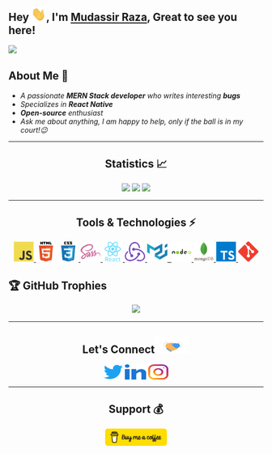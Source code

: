 ## Hey <img src="./src/gifs/hi.gif" width="29">, I'm [Mudassir Raza](https://mudassirraza.com/), Great to see you here! 

<!-- ![](https://komarev.com/ghpvc/?username=Mudassirraza912) -->
<a href="https://visitcount.itsvg.in">
  <img src="https://visitcount.itsvg.in/api?id=Mudassirraza912&label=Profile%20Views&color=1&pretty=true" />
</a>




## About Me 🙂
- *A passionate **MERN Stack developer** who writes interesting **bugs***
- *Specializes in **React Native***
- ***Open-source** enthusiast*
- *Ask me about anything, I am happy to help, only if the ball is in my court!😉*



---
<h2 align="center">Statistics 📈 </h2>
<p align="center">
<img width="400px" src="https://github-readme-stats.vercel.app/api?username=Mudassirraza912&show_icons=true&theme=tokyonight" />     
<img width="400px" src="https://github-readme-streak-stats.herokuapp.com/?user=Mudassirraza912&show_icons=true&theme=tokyonight" />
<img height="180em" src="https://github-readme-stats-eight-theta.vercel.app/api/top-langs/?username=Mudassirraza912&layout=compact&langs_count=8&theme=algolia"/>
<p/>



<!-- ---
<h2 align="center">Languages</h2>
<p align="center">
<img src="https://github-readme-stats.vercel.app/api/top-langs/?username=Mudassiraza912&layout=compact&theme=tokyonight" />
<p/> -->



<!-- --- -->
<!-- <h2 align="center">Contribution Graph 📊</h2>
<img src="https://activity-graph.herokuapp.com/graph?username=Mudassiraza912&theme=chartreuse-dark" />     -->
  
  
 
---
 <h2 align="center">Tools & Technologies ⚡</h2>
<p align="center"> 
<a href="https://developer.mozilla.org/en-US/docs/Web/JavaScript" rel="noreferrer"> <img src="./src/images/tech/js.png" alt="javascript" height="40" width="40"/> </a>  
<a href="https://www.w3.org/html/" target="_blank" rel="noreferrer"> <img src="./src/images/tech/html5.png" alt="html5" height="40" width="40" /></a>
<a href="https://www.w3schools.com/css/" target="_blank" rel="noreferrer"> <img src="./src/images/tech/css3.png" alt="css3" height="40" width="40"/> </a> 
<a href="https://sass-lang.com" target="_blank" rel="noreferrer"> <img src="./src/images/tech/sass.png" alt="sass" height="40" width="40"/> </a> 
<a href="https://reactjs.org/" target="_blank" rel="noreferrer"> <img src="./src/images/tech/react.png" alt="react" height="40" width="40"/> </a> 
<a href="https://redux.js.org" target="_blank" rel="noreferrer"> <img src="./src/images/tech/redux.png" alt="redux" height="40" width="40"/> </a> 
<a href="https://mui.com" target="_blank" rel="noreferrer">  <img src="./src/images/tech/mui.png" title="Material UI" alt="Material UI" height="40" width="40" />&nbsp; </a> 
<a href="https://nodejs.org" target="_blank" rel="noreferrer"> <img src="./src/images/tech/nodejs.png" alt="nodejs" height="40" width="40"/> </a> 
<a href="https://mongodb.com/" target="_blank" rel="noreferrer"> <img src="./src/images/tech/mongodb.png" alt="mongodb" height="40" width="40"/> </a> 
<a href="https://typescriptlang.org/" target="_blank" rel="noreferrer"> <img src="./src/images/tech/ts.png" alt="typescript" height="40" width="40"/> </a> 
<a href="https://git-scm.com/" target="_blank" rel="noreferrer"> <img src="./src/images/tech/git.png" alt="git" height="40" width="40"/> </a>  
</p>



 
<!-- <a href="https://www.mongodb.com/" target="_blank" rel="noreferrer"> <img src="https://raw.githubusercontent.com/devicons/devicon/master/icons/mongodb/mongodb-original-wordmark.svg" alt="mongodb" width="40" height="40"/> </a> <a href="https://nodejs.org" target="_blank" rel="noreferrer"> <img src="https://raw.githubusercontent.com/devicons/devicon/master/icons/nodejs/nodejs-original-wordmark.svg" alt="nodejs" width="40" height="40"/> </a> <a href="https://postman.com" target="_blank" rel="noreferrer"> <img src="https://www.vectorlogo.zone/logos/getpostman/getpostman-icon.svg" alt="postman" width="40" height="40"/> </a> <a href="https://heroku.com" target="_blank" rel="noreferrer"> <img src="https://www.vectorlogo.zone/logos/heroku/heroku-icon.svg" alt="heroku" width="40" height="40"/> </a> -->

<!--  <a href="https://expressjs.com" target="_blank" rel="noreferrer"> <img src="https://raw.githubusercontent.com/devicons/devicon/master/icons/express/express-original-wordmark.svg" alt="express" width="40" height="40"/> </a> -->
 

<!-- <a href="https://www.figma.com/" target="_blank" rel="noreferrer"> <img src="https://www.vectorlogo.zone/logos/figma/figma-icon.svg" alt="figma" width="40" height="40"/> </a> -->


## 🏆 GitHub Trophies
<p align="center"> 
<img width="700px" src="https://github-profile-trophy.vercel.app/?username=Mudassirraza912&theme=radical&no-frame=false&no-bg=true&margin-w=5" />     
</p>

___
<h2 align="center">Let's Connect<img src="./src/gifs/handshake.gif" height="32px"> </h2>
<p align="center">
<a href="https://twitter.com/Mudassir_raza91" target="_blank"><img align="center" src="./src/images/social/twitter.png" alt="Mudassir raza" height="28" width="38" /></a>
<a href="https://www.linkedin.com/in/mudassirraza912/" target="blank"><img align="center" src="./src/svgs/linkedin.svg" alt="Mudassir raza" height="30" width="42" /></a>
<a href="https://www.instagram.com/mudassir4546/" target="blank"><img align="center" src="./src/svgs/instagram.svg" alt="Mudassir raza" height="30" width="40" /></a>
</p>



___
<h2 align="center">Support 💰</h2>
<p align="center">
<a href="https://www.buymeacoffee.com/razamudassir912" target="_blank"> <img align="center" src="./src/images/social/buymeacoffee.png" height="34" border="0" alt="Mudassir Raza" /></a>
</p>


<!--
**Mudassirraza912/Mudassirraza912** is a ✨ _special_ ✨ repository because its `README.md` (this file) appears on your GitHub profile.

Here are some ideas to get you started:

- 🔭 I’m currently working on ...
- 🌱 I’m currently learning ...
- 👯 I’m looking to collaborate on ...
- 🤔 I’m looking for help with ...
- 💬 Ask me about ...
- 📫 How to reach me: ...
- 😄 Pronouns: ...
- ⚡ Fun fact: ...
-->

